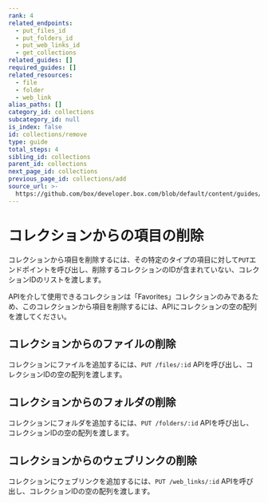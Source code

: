 ```yaml
---
rank: 4
related_endpoints:
  - put_files_id
  - put_folders_id
  - put_web_links_id
  - get_collections
related_guides: []
required_guides: []
related_resources:
  - file
  - folder
  - web_link
alias_paths: []
category_id: collections
subcategory_id: null
is_index: false
id: collections/remove
type: guide
total_steps: 4
sibling_id: collections
parent_id: collections
next_page_id: collections
previous_page_id: collections/add
source_url: >-
  https://github.com/box/developer.box.com/blob/default/content/guides/collections/remove.md
---
```

# コレクションからの項目の削除

コレクションから項目を削除するには、その特定のタイプの項目に対して`PUT`エンドポイントを呼び出し、削除するコレクションのIDが含まれていない、コレクションIDのリストを渡します。

<Message warning>

APIを介して使用できるコレクションは「Favorites」コレクションのみであるため、このコレクションから項目を削除するには、APIにコレクションの空の配列を渡してください。

</Message>

## コレクションからのファイルの削除

コレクションにファイルを追加するには、`PUT /files/:id` APIを呼び出し、コレクションIDの空の配列を渡します。

<Samples id="put_files_id" variant="remove_from_collection">

</Samples>

## コレクションからのフォルダの削除

コレクションにフォルダを追加するには、`PUT /folders/:id` APIを呼び出し、コレクションIDの空の配列を渡します。

<Samples id="put_folders_id" variant="remove_from_collection">

</Samples>

## コレクションからのウェブリンクの削除

コレクションにウェブリンクを追加するには、`PUT /web_links/:id` APIを呼び出し、コレクションIDの空の配列を渡します。

<Samples id="put_web_links_id" variant="remove_from_collection">

</Samples>
